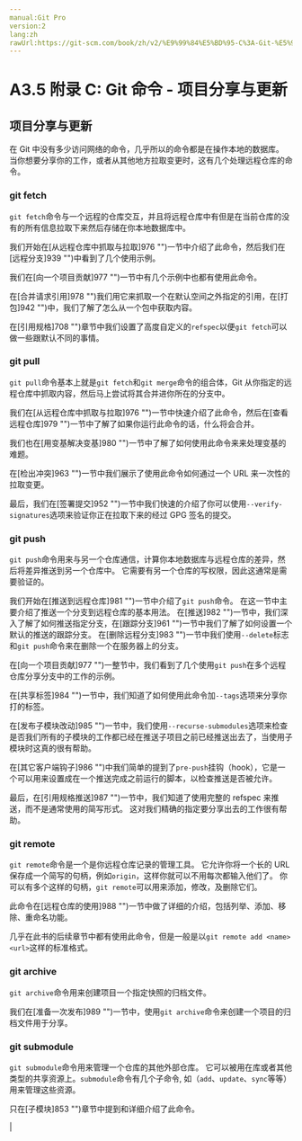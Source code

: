 ```yaml
---
manual:Git Pro
version:2
lang:zh
rawUrl:https://git-scm.com/book/zh/v2/%E9%99%84%E5%BD%95-C%3A-Git-%E5%91%BD%E4%BB%A4-%E9%A1%B9%E7%9B%AE%E5%88%86%E4%BA%AB%E4%B8%8E%E6%9B%B4%E6%96%B0
---
```



# A3.5 附录 C: Git 命令 - 项目分享与更新

## 项目分享与更新<a name="_项目分享与更新"></a>


在 Git 中没有多少访问网络的命令，几乎所以的命令都是在操作本地的数据库。 当你想要分享你的工作，或者从其他地方拉取变更时，这有几个处理远程仓库的命令。



### git fetch<a name="_git_fetch"></a>


`git fetch`命令与一个远程的仓库交互，并且将远程仓库中有但是在当前仓库的没有的所有信息拉取下来然后存储在你本地数据库中。




我们开始在[从远程仓库中抓取与拉取]976 "")一节中介绍了此命令，然后我们在[远程分支]939 "")中看到了几个使用示例。




我们在[向一个项目贡献]977 "")一节中有几个示例中也都有使用此命令。




在[合并请求引用]978 "")我们用它来抓取一个在默认空间之外指定的引用，在[打包]942 "")中，我们了解了怎么从一个包中获取内容。




在[引用规格]708 "")章节中我们设置了高度自定义的`refspec`以便`git fetch`可以做一些跟默认不同的事情。




### git pull<a name="_git_pull"></a>


`git pull`命令基本上就是`git fetch`和`git merge`命令的组合体，Git 从你指定的远程仓库中抓取内容，然后马上尝试将其合并进你所在的分支中。




我们在[从远程仓库中抓取与拉取]976 "")一节中快速介绍了此命令，然后在[查看远程仓库]979 "")一节中了解了如果你运行此命令的话，什么将会合并。




我们也在[用变基解决变基]980 "")一节中了解了如何使用此命令来来处理变基的难题。




在[检出冲突]963 "")一节中我们展示了使用此命令如何通过一个 URL 来一次性的拉取变更。




最后，我们在[签署提交]952 "")一节中我们快速的介绍了你可以使用`--verify-signatures`选项来验证你正在拉取下来的经过 GPG 签名的提交。




### git push<a name="_git_push"></a>


`git push`命令用来与另一个仓库通信，计算你本地数据库与远程仓库的差异，然后将差异推送到另一个仓库中。 它需要有另一个仓库的写权限，因此这通常是需要验证的。




我们开始在[推送到远程仓库]981 "")一节中介绍了`git push`命令。 在这一节中主要介绍了推送一个分支到远程仓库的基本用法。 在[推送]982 "")一节中，我们深入了解了如何推送指定分支，在[跟踪分支]961 "")一节中我们了解了如何设置一个默认的推送的跟踪分支。 在[删除远程分支]983 "")一节中我们使用`--delete`标志和`git push`命令来在删除一个在服务器上的分支。




在[向一个项目贡献]977 "")一整节中，我们看到了几个使用`git push`在多个远程仓库分享分支中的工作的示例。




在[共享标签]984 "")一节中，我们知道了如何使用此命令加`--tags`选项来分享你打的标签。




在[发布子模块改动]985 "")一节中，我们使用`--recurse-submodules`选项来检查是否我们所有的子模块的工作都已经在推送子项目之前已经推送出去了，当使用子模块时这真的很有帮助。




在[其它客户端钩子]986 "")中我们简单的提到了`pre-push`挂钩（hook），它是一个可以用来设置成在一个推送完成之前运行的脚本，以检查推送是否被允许。




最后，在[引用规格推送]987 "")一节中，我们知道了使用完整的 refspec 来推送，而不是通常使用的简写形式。 这对我们精确的指定要分享出去的工作很有帮助。




### git remote<a name="_git_remote"></a>


`git remote`命令是一个是你远程仓库记录的管理工具。 它允许你将一个长的 URL 保存成一个简写的句柄，例如`origin`，这样你就可以不用每次都输入他们了。 你可以有多个这样的句柄，`git remote`可以用来添加，修改，及删除它们。




此命令在[远程仓库的使用]988 "")一节中做了详细的介绍，包括列举、添加、移除、重命名功能。




几乎在此书的后续章节中都有使用此命令，但是一般是以`git remote add <name> <url>`这样的标准格式。




### git archive<a name="_git_archive"></a>


`git archive`命令用来创建项目一个指定快照的归档文件。




我们在[准备一次发布]989 "")一节中，使用`git archive`命令来创建一个项目的归档文件用于分享。




### git submodule<a name="_git_submodule"></a>


`git submodule`命令用来管理一个仓库的其他外部仓库。 它可以被用在库或者其他类型的共享资源上。`submodule`命令有几个子命令, 如（`add`、`update`、`sync`等等）用来管理这些资源。




只在[子模块]853 "")章节中提到和详细介绍了此命令。



|


